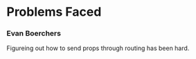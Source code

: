 # Problems Faced
### Evan Boerchers
Figureing out how to send props through routing has been hard.


